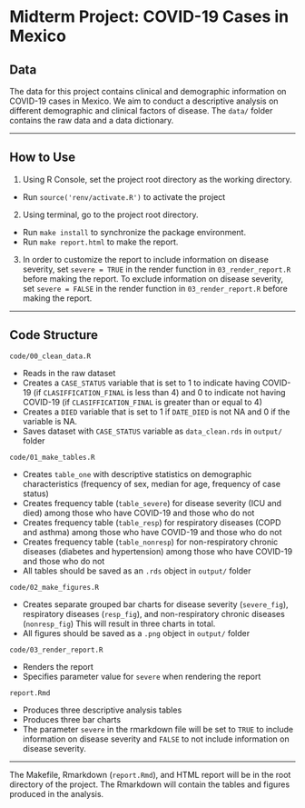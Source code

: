 
# Midterm Project: COVID-19 Cases in Mexico

## Data
The data for this project contains clinical and demographic information on COVID-19 cases in Mexico. We aim to conduct a descriptive analysis on different demographic and clinical factors of disease. The `data/` folder contains the raw data and a data dictionary. 

------------------------------------------------------------------------
## How to Use
1. Using R Console, set the project root directory as the working directory.
  - Run `source('renv/activate.R')` to activate the project
2. Using terminal, go to the project root directory.
  - Run `make install` to synchronize the package environment.
  - Run `make report.html` to make the report.
3. In order to customize the report to include information on disease severity, set `severe = TRUE` in the render function in `03_render_report.R` before making the report. To exclude information on disease severity, set `severe = FALSE` in the render function in `03_render_report.R` before making the report.

------------------------------------------------------------------------

## Code Structure

`code/00_clean_data.R`

  - Reads in the raw dataset
  - Creates a `CASE_STATUS` variable that is set to 1 to indicate having COVID-19 (if ```CLASIFFICATION_FINAL``` is less than 4) and 0 to indicate not having COVID-19 (if ```CLASIFFICATION_FINAL``` is greater than or equal to 4)
  - Creates a `DIED` variable that is set to 1 if ```DATE_DIED``` is not NA and 0 if the variable is NA.
  - Saves dataset with `CASE_STATUS` variable as `data_clean.rds` in `output/` folder

`code/01_make_tables.R`

  - Creates `table_one` with descriptive statistics on demographic characteristics (frequency of sex, median for age, frequency of case status)
  - Creates frequency table (`table_severe`) for disease severity (ICU and died) among those who have COVID-19 and those who do not 
  - Creates frequency table (`table_resp`) for respiratory diseases (COPD and asthma) among those who have COVID-19 and those who do not 
  - Creates frequency table (`table_nonresp`) for non-respiratory chronic diseases (diabetes and hypertension) among those who have COVID-19 and those who do not
  - All tables should be saved as an `.rds` object in `output/` folder

`code/02_make_figures.R`

  - Creates separate grouped bar charts for disease severity (`severe_fig`), respiratory diseases (`resp_fig`), and non-respiratory chronic diseases (`nonresp_fig`) This will result in three charts in total.
  - All figures should be saved as a `.png` object in `output/` folder

`code/03_render_report.R`

  - Renders the report
  - Specifies parameter value for `severe` when rendering the report 

`report.Rmd`

  - Produces three descriptive analysis tables
  - Produces three bar charts
  - The parameter `severe` in the rmarkdown file will be set to `TRUE` to include information on disease severity and `FALSE` to not include information on disease severity.
  
------------------------------------------------------------------------

 
The Makefile, Rmarkdown (`report.Rmd`), and HTML report will be in the root directory of the project. The Rmarkdown will contain the tables and figures produced in the analysis.
  




